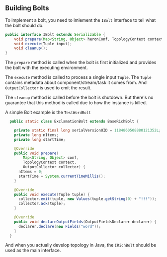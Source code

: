 ## Building Bolts

To implement a bolt, you need to imlement the `IBolt` interface to tell what the bolt should do.
```java
public interface IBolt extends Serializable {
	void prepare(Map<String, Object> heronConf, TopologyContext context, OutputCollector collector);
	void execute(Tuple input);
	void cleanup();
}
```
The `prepare` method is called when the bolt is first initialized and provides the bolt with the executing environment.

The `execute` method is called to process a single input `Tuple`. The `Tuple` contains metadata about component/stream/task it comes from. And `OutputCollector` is used to emit the result.

The `cleanup` method is called before the bolt is shutdown. But there's no guarantee that this method is called due to how the instance is killed.

A simple Bolt example is the `TestWordBolt`

```java
  public static class ExclamationBolt extends BaseRichBolt {

    private static final long serialVersionUID = 1184860508880121352L;
    private long nItems;
    private long startTime;

    @Override
    public void prepare(
        Map<String, Object> conf,
        TopologyContext context,
        OutputCollector collector) {
      nItems = 0;
      startTime = System.currentTimeMillis();
    }

    @Override
    public void execute(Tuple tuple) {
      collector.emit(tuple, new Values(tuple.getString(0) + "!!!"));
      collector.ack(tuple);
    }

    @Override
    public void declareOutputFields(OutputFieldsDeclarer declarer) {
      declarer.declare(new Fields("word"));
    }
  }

```

And when you actually develop topology in Java, the `IRichBolt` should be used as the main interface. 
